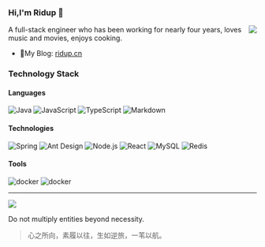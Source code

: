### Hi,I'm Ridup 👋

<!--
**Ridup/Ridup** is a ✨ _special_ ✨ repository because its `README.md` (this file) appears on your GitHub profile.

Here are some ideas to get you started:

- 🔭 I’m currently working on ...
- 🌱 I’m currently learning ...
- 👯 I’m looking to collaborate on ...
- 🤔 I’m looking for help with ...
- 💬 Ask me about ...
- 📫 How to reach me: ...
- 😄 Pronouns: ...
- ⚡ Fun fact: ...
-->

<img align="right" src="https://github-readme-stats.vercel.app/api?username=ridup&show_icons=true&icon_color=0366d6&text_color=24292e&bg_color=ffffff&hide_title=true" />

A full-stack engineer who has been working for nearly four years, loves music and movies, enjoys cooking.



- 📝My Blog: [ridup.cn](https://ridup.cn)

### Technology Stack

#### Languages

![Java](https://img.shields.io/badge/-Java-%23a51f17.svg?&logo=java&logoColor=red&style=flat-square)
![JavaScript](https://img.shields.io/badge/JavaScript-%23323330.svg?logo=javascript&logoColor=%23F7DF1E&style=flat-square)
![TypeScript](https://img.shields.io/badge/Typescript-%23007acc.svg?logo=typescript&logoColor=white&style=flat-square)
![Markdown](https://img.shields.io/badge/-Markdown-000?&logo=Markdown)

#### Technologies

![Spring](https://img.shields.io/badge/-Spring-white.svg?&logo=Spring&logoColor=green&style=flat-square)  <img src="https://img.shields.io/badge/ant%20design-%230170fe.svg?logo=Ant-design&logoColor=white&style=flat-square" alt="Ant Design" /> <img src="https://img.shields.io/badge/Node.js-%2343853d.svg?logo=node.js&logoColor=white&style=flat-square" alt="Node.js" /> <img src="https://img.shields.io/badge/React-%2320232a.svg?logo=React&logoColor=%2361dafb&style=flat-square" alt="React" /> 
<img src="https://img.shields.io/badge/Mysql-%234479a1.svg?logo=MySQL&logoColor=white&style=flat-square" alt="MySQL" /> <img src="https://img.shields.io/badge/Redis-%23a51f17.svg?logo=redis&logoColor=white&style=flat-square" alt="Redis" />

#### Tools
<img src="https://img.shields.io/badge/Jetbrain Idea-%23000000.svg?logo=Idea&logoColor=blue&style=flat-square" alt="docker" /> <img src="https://img.shields.io/badge/Docker-%23000000.svg?logo=Docker&logoColor=blue&style=flat-square" alt="docker" /> 

---

<p>
    <a href="https://ridup.cn/">
      <img src="https://github-profile-trophy.vercel.app/?username=ridup&theme=flat&title=Stars,Followers,Commit,MultiLanguage&margin-w=5&row=1&column=4" />
    </a>
</p>

Do not multiply entities beyond necessity.

> 心之所向，素履以往，生如逆旅，一苇以航。

